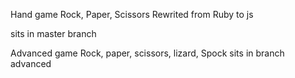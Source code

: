 Hand game Rock, Paper, Scissors 
Rewrited from Ruby to js

sits in master branch

Advanced game Rock, paper, scissors, lizard, Spock
sits in branch advanced